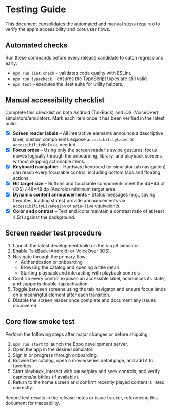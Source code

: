 # Testing Guide

This document consolidates the automated and manual steps required to verify the app's accessibility and core user flows.

## Automated checks

Run these commands before every release candidate to catch regressions early:

- `npm run lint:check` – validates code quality with ESLint.
- `npm run typecheck` – ensures the TypeScript types are still valid.
- `npm test` – executes the Jest suite for utility helpers.

## Manual accessibility checklist

Complete this checklist on both Android (TalkBack) and iOS (VoiceOver) simulators/emulators. Mark each item once it has been verified in the latest build.

- [x] **Screen reader labels** – All interactive elements announce a descriptive label; custom components expose `accessibilityLabel` or `accessibilityRole` as needed.
- [x] **Focus order** – Using only the screen reader's swipe gestures, focus moves logically through the onboarding, library, and playback screens without skipping actionable items.
- [x] **Keyboard navigation** – Hardware keyboard (or simulator tab navigation) can reach every focusable control, including bottom tabs and floating actions.
- [x] **Hit target size** – Buttons and touchable components meet the 44×44 pt (iOS) / 48×48 dp (Android) minimum target area.
- [x] **Dynamic content announcements** – Status messages (e.g., saving favorites, loading states) provide announcements via `accessibilityLiveRegion` or `aria-live` equivalents.
- [x] **Color and contrast** – Text and icons maintain a contrast ratio of at least 4.5:1 against the background.

## Screen reader test procedure

1. Launch the latest development build on the target simulator.
2. Enable TalkBack (Android) or VoiceOver (iOS).
3. Navigate through the primary flow:
   - Authentication or onboarding
   - Browsing the catalog and opening a title detail
   - Starting playback and interacting with playback controls
4. Confirm every control exposes an accessible label, announces its state, and supports double-tap activation.
5. Toggle between screens using the tab navigator and ensure focus lands on a meaningful element after each transition.
6. Disable the screen reader once complete and document any issues discovered.

## Core flow smoke test

Perform the following steps after major changes or before shipping:

1. `npm run start` to launch the Expo development server.
2. Open the app in the desired simulator.
3. Sign in or progress through onboarding.
4. Browse the catalog, open a movie/series detail page, and add it to favorites.
5. Start playback, interact with pause/play and seek controls, and verify captions/subtitles (if available).
6. Return to the home screen and confirm recently played content is listed correctly.

Record test results in the release notes or issue tracker, referencing this document for traceability.
